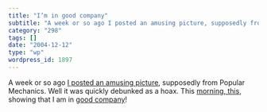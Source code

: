 ```yaml
---
title: "I’m in good company"
subtitle: "A week or so ago I posted an amusing picture, supposedly from Popul..."
category: "298"
tags: []
date: "2004-12-12"
type: "wp"
wordpress_id: 1897
---
```

A week or so ago [I posted an amusing picture](/weblogs/archives/000523.html), supposedly from Popular Mechanics. Well it was quickly debunked as a hoax. This [morning, this,](http://news.zdnet.com/2100-3513_22-5484053.html) showing that I am in [good company](http://radio.weblogs.com/0001011/2004/12/11.html#a8862)!